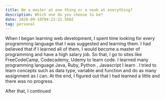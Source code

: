 ```yaml
---
title: Be a master at one thing or a noob at everything?
description: Which one do you choose to be?
date: 2020-09-10T04:22:22.568Z
tag: personal
---
```

When I began learning web development, I spent time looking for every programming language that I was suggested and learning them. I had believed that if I learned all of them, I would become a master of programming and have a high salary job. So that, I go to sites like FreeCodeCamp, Codecademy, Udemy to learn code. I learned many programming language Java, Ruby, Python , Javascript I learn . I tried to learn concepts such as data type, variable and function and do as many assignment as I can. At the end, I figured out that I had learned a little and there was no progress. 

After that, I continued